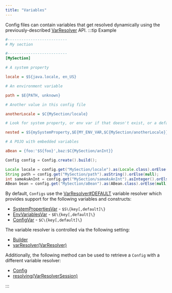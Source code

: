 ```yaml
---
title: "Variables"
---
```


Config files can contain variables that get resolved dynamically using the previously-described [VarResolver](../apidocs/org/apache/juneau/svl/VarResolver.html) API.
:::tip Example


```ini
#--------------------------
# My section

#--------------------------
[MySection]

# A system property

locale = $S{java.locale, en_US}

# An environment variable

path = $E{PATH, unknown}

# Another value in this config file

anotherLocale = $C{MySection/locale}

# Look for system property, or env var if that doesn't exist, or a default value if that doesn't exist.

nested = $S{mySystemProperty,$E{MY_ENV_VAR,$C{MySection/anotherLocale}}}

# A POJO with embedded variables

aBean = {foo:'$S{foo}',baz:$C{MySection/anInt}}
```


```java
Config config = Config.create().build();

Locale locale = config.get("MySection/locale").as(Locale.class).orElse(null);
String path = config.get("MySection/path").asString().orElse(null);
int sameAsAnInt = config.get("MySection/sameAsAnInt").asInteger().orElse(null);
ABean bean = config.get("MySection/aBean").as(ABean.class).orElse(null);
```


By default, `Configs` use the [VarResolver#DEFAULT](../apidocs/org/apache/juneau/svl/VarResolver.html#DEFAULT) variable resolver
which provides support for the following variables and constructs:
- [SystemPropertiesVar](../apidocs/org/apache/juneau/svl/vars/SystemPropertiesVar.html) - `$S\{key[,default]\}`
- [EnvVariablesVar](../apidocs/org/apache/juneau/svl/vars/EnvVariablesVar.html) - `$E\{key[,default]\}`
- [ConfigVar](../apidocs/org/apache/juneau/config/vars/ConfigVar.html) - `$C\{key[,default]\}`

The variable resolver is controlled via the following setting:
- [Builder](../apidocs/org/apache/juneau/config/Config/Builder.html)
- [varResolver(VarResolver)](../apidocs/org/apache/juneau/config/Config/Builder.html#varResolver(VarResolver))

Additionally, the following method can be used to retrieve a `Config` with a different variable resolver:
- [Config](../apidocs/org/apache/juneau/config/Config.html)
- [resolving(VarResolverSession)](../apidocs/org/apache/juneau/config/Config.html#resolving(VarResolverSession))

:::
